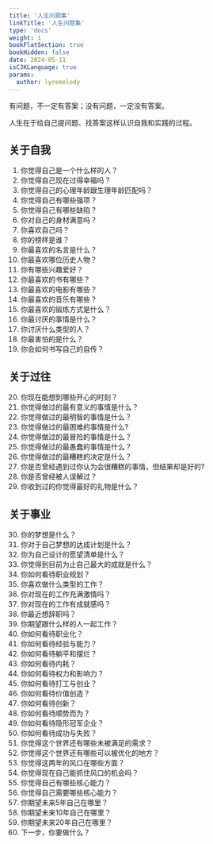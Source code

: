 ```yaml
---
title: '人生问题集'
linkTitle: '人生问题集'
type: 'docs'
weight: 1
bookFlatSection: true
bookHidden: false
date: 2024-05-11
isCJKLanguage: true
params:
  author: lyremelody
---
```


有问题，不一定有答案；没有问题，一定没有答案。

人生在于给自己提问题、找答案这样认识自我和实践的过程。

## 关于自我
1.  你觉得自己是一个什么样的人？
2.  你觉得自己现在过得幸福吗？
3.  你觉得自己的心理年龄跟生理年龄匹配吗？
4.  你觉得自己有哪些强项？
5.  你觉得自己有哪些缺陷？
6.  你对自己的身材满意吗？
7.  你喜欢自己吗？
8.  你的榜样是谁？
9.  你最喜欢的名言是什么？
10. 你最喜欢哪位历史人物？
11. 你有哪些兴趣爱好？
12. 你最喜欢的书有哪些？
13. 你最喜欢的电影有哪些？
14. 你最喜欢的音乐有哪些？
15. 你最喜欢的锻炼方式是什么？
16. 你最讨厌的事情是什么？
17. 你讨厌什么类型的人？
18. 你最害怕的是什么？
19. 你会如何书写自己的自传？

## 关于过往
20. 你现在能想到哪些开心的时刻？
21. 你觉得做过的最有意义的事情是什么？
22. 你觉得做过的最明智的事情是什么？
23. 你觉得做过的最困难的事情是什么?
24. 你觉得做过的最冒险的事情是什么？
25. 你觉得做过的最愚蠢的事情是什么？
26. 你觉得做过的最糟糕的决定是什么？
27. 你是否曾经遇到过你认为会很糟糕的事情，但结果却是好的?
28. 你是否曾经被人误解过？
29. 你收到过的你觉得最好的礼物是什么？

## 关于事业
30. 你的梦想是什么？
31. 你对于自己梦想的达成计划是什么？
32. 你为自己设计的愿望清单是什么？
33. 你觉得到目前为止自己最大的成就是什么？
34. 你如何看待职业规划？
35. 你喜欢做什么类型的工作？
36. 你对现在的工作充满激情吗？
37. 你对现在的工作有成就感吗？
38. 你最近想辞职吗？
39. 你期望跟什么样的人一起工作？
40. 你如何看待职业化？
41. 你如何看待经验与能力？
42. 你如何看待躺平和摆烂？
43. 你如何看待内耗？
44. 你如何看待权力和影响力？
45. 你如何看待打工与创业？
46. 你如何看待价值创造？
47. 你如何看待创新？
48. 你如何看待顺势而为？
49. 你如何看待隐形冠军企业？
50. 你如何看待成功与失败？
51. 你觉得这个世界还有哪些未被满足的需求？
52. 你觉得这个世界还有哪些可以被优化的地方？
53. 你觉得这两年的风口在哪些方面？
54. 你觉得现在自己能抓住风口的机会吗？
55. 你觉得自己有哪些核心能力？
56. 你觉得自己需要哪些核心能力？
57. 你期望未来5年自己在哪里？
58. 你期望未来10年自己在哪里？
59. 你期望未来20年自己在哪里？
60. 下一步，你要做什么？
